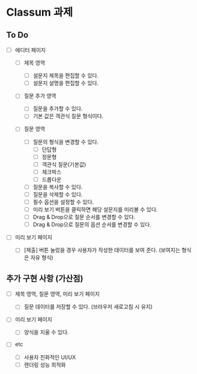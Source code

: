 # Classum 과제

## To Do

- [ ] 에디터 페이지

  - [ ] 제목 영역

    - [ ] 설문지 제목을 편집할 수 있다.
    - [ ] 설문지 설명을 편집할 수 있다.

  - [ ] 질문 추가 영역

    - [ ] 질문을 추가할 수 있다.
    - [ ] 기본 값은 객관식 질문 형식이다.

  - [ ] 질문 영역

    - [ ] 질문의 형식을 변경할 수 있다.
      - [ ] 단답형
      - [ ] 장문형
      - [ ] 객관식 질문(기본값)
      - [ ] 체크박스
      - [ ] 드롭다운
    - [ ] 질문을 복사할 수 있다.
    - [ ] 질문을 삭제할 수 있다.
    - [ ] 필수 옵션을 설정할 수 있다.
    - [ ] 미리 보기 버튼을 클릭하면 해당 설문지를 미리볼 수 있다.
    - [ ] Drag & Drop으로 질문 순서를 변경할 수 있다.
    - [ ] Drag & Drop으로 질문의 옵션 순서를 변경할 수 있다.

- [ ] 미리 보기 페이지
  - [ ] [제출] 버튼 눌렀을 경우 사용자가 작성한 데이터를 보여 준다. (보여지는 형식은 자유 형식)

## 추가 구현 사항 (가산점)

- [ ] 제목 영역, 질문 영역, 미리 보기 페이지

  - [ ] 질문 데이터를 저장할 수 있다. (브라우저 새로고침 시 유지)

- [ ] 미리 보기 페이지

  - [ ] 양식을 지울 수 있다.

- [ ] etc
  - [ ] 사용자 친화적인 UI/UX
  - [ ] 렌더링 성능 최적화
